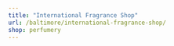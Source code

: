 ```yaml
---
title: "International Fragrance Shop"
url: /baltimore/international-fragrance-shop/
shop: perfumery
---
```

